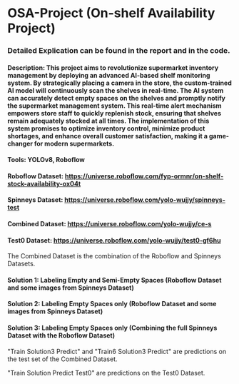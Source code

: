 # OSA-Project (On-shelf Availability Project)

### Detailed Explication can be found in the report and in the code.

#### Description: This project aims to revolutionize supermarket inventory management by deploying an advanced AI-based shelf monitoring system. By strategically placing a camera in the store, the custom-trained AI model will continuously scan the shelves in real-time. The AI system can accurately detect empty spaces on the shelves and promptly notify the supermarket management system. This real-time alert mechanism empowers store staff to quickly replenish stock, ensuring that shelves remain adequately stocked at all times. The implementation of this system promises to optimize inventory control, minimize product shortages, and enhance overall customer satisfaction, making it a game-changer for modern supermarkets.

#### Tools: YOLOv8, Roboflow

#### Roboflow Dataset: https://universe.roboflow.com/fyp-ormnr/on-shelf-stock-availability-ox04t
#### Spinneys Dataset: https://universe.roboflow.com/yolo-wujjy/spinneys-test
#### Combined Dataset: https://universe.roboflow.com/yolo-wujjy/ce-s
#### Test0 Dataset: https://universe.roboflow.com/yolo-wujjy/test0-gf6hu

The Combined Dataset is the combination of the Roboflow and Spinneys Datasets.

#### Solution 1: Labeling Empty and Semi-Empty Spaces (Roboflow Dataset and some images from Spinneys Dataset)
#### Solution 2: Labeling Empty Spaces only (Roboflow Dataset and some images from Spinneys Dataset)
#### Solution 3: Labeling Empty Spaces only (Combining the full Spinneys Dataset with the Roboflow Dataset)

"Train Solution3 Predict" and "Train6 Solution3 Predict" are predictions on the test set of the Combined Dataset.

"Train Solution Predict Test0" are predictions on the Test0 Dataset.
